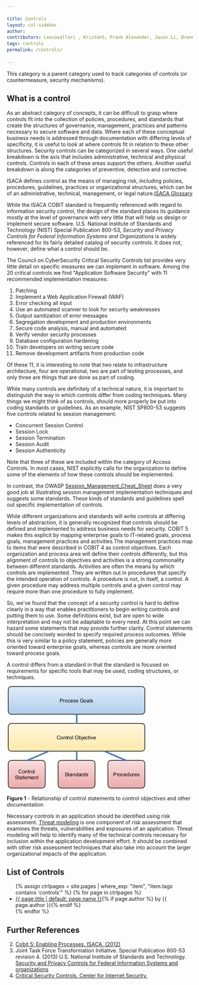 ```yaml
---

title: Controls
layout: col-sidebar
author:
contributors: Leocavallari , KristenS, Frank Alexander, Jason Li, Brennan, MelDrews, hblankenship , rbsec, kingthorin
tags: controls
permalink: /controls/

---
```


This category is a parent category used to track categories of controls (or countermeasure, security mechanisms).

## What is a control

As an abstract category of concepts, it can be difficult to grasp where controls fit into the collection of policies, procedures, and standards that create the structures of governance, management, practices and patterns necessary to secure software and data. Where each of these conceptual business needs is addressed through documentation with differing levels of specificity, it is useful to look at where controls fit in relation to these other structures. Security controls can be categorized in several ways. One useful breakdown is the axis that includes administrative, technical and physical controls. Controls in each of these areas support the others. Another useful breakdown is along the categories of preventive, detective and corrective.

ISACA defines control as the means of managing risk, including policies, procedures, guidelines, practices or organizational structures, which can be of an administrative, technical, management, or legal nature.[ISACA Glossary](http://www.isaca.org/Pages/Glossary.aspx?tid=2011&char=C)

While the ISACA COBIT standard is frequently referenced with regard to information security control, the design of the standard places its
guidance mostly at the level of governance with very little that will help us design or implement secure software. U.S. National Institute of Standards and Technology (NIST) Special Publication 800-53, *Security and Privacy Controls for Federal Information Systems and Organizations* is widely referenced for its fairly detailed catalog of security controls. It does not, however, define what a control should be.

The Council on CyberSecurity Critical Security Controls list provides very little detail on specific measures we can implement in software.
Among the 20 critical controls we find "Application Software Security" with 11 recommended implementation measures:

1. Patching
2. Implement a Web Application Firewall (WAF)
3. Error checking all input
4. Use an automated scanner to look for security weaknesses
5. Output sanitization of error messages
6. Segregation development and production environments
7. Secure code analysis, manual and automated
8. Verify vendor security processes
9. Database configuration hardening
10. Train developers on writing secure code
11. Remove development artifacts from production code

Of these 11, it is interesting to note that two relate to infrastructure architecture, four are operational, two are part of testing processes, and only three are things that are done as part of coding.

While many controls are definitely of a technical nature, it is important to distinguish the way in which controls differ from coding
techniques. Many things we might think of as controls, should more properly be put into coding standards or guidelines. As an example, NIST
SP800-53 suggests five controls related to session management:

- Concurrent Session Control
- Session Lock
- Session Termination
- Session Audit
- Session Authenticity

Note that three of these are included within the category of Access Controls. In most cases, NIST explicitly calls for the organization to
define some of the elements of how these controls should be implemented.

In contrast, the OWASP [Session_Management_Cheat_Sheet](https://cheatsheetseries.owasp.org/cheatsheets/Session_Management_Cheat_Sheet.html)
does a very good job at illustrating session management implementation techniques and suggests some standards. These kinds of standards and
guidelines spell out specific implementation of controls.

While different organizations and standards will write controls at differing levels of abstraction, it is generally recognized that
controls should be defined and implemented to address business needs for security. COBIT 5 makes this explicit by mapping enterprise goals to IT-related goals, process goals, management practices and activities.The management practices map to items that were described in COBIT 4 as control objectives. Each organization and process area will define their controls differently, but this alignment of controls to objectives and activities is a strong commonality between different standards. Activities are often the means by which controls are implemented. They are written out in procedures that specify the intended operation of controls. A procedure is not, in itself, a control. A given procedure may address multiple controls and a given control may require more than one procedure to fully implement.

So, we've found that the concept of a security control is hard to define clearly in a way that enables practitioners to begin writing   controls and putting them to use. Some definitions exist, but are open to wide interpretation and may not be adaptable to every need. At this point we can hazard some statements that may provide further clarity. Control statements should be concisely worded to specify required process outcomes. While this is very similar to a policy statement, policies are generally more oriented toward enterprise goals, whereas controls are more oriented toward process goals.

A control differs from a standard in that the standard is focused on requirements for specific tools that may be used, coding structures, or
techniques.

![Image:Control_support.jpg](../../assets/images/controls/control_support.jpg)

**Figure 1** - Relationship of control statements to control objectives and other documentation

Necessary controls in an application should be identified using risk assessment. [Threat modeling](/Threat_Modeling) is one
component of risk assessment that examines the threats, vulnerabilities and exposures of an application. Threat modeling will help to identify many of the technical controls necessary for inclusion within the application development effort. It should be combined with other risk assessment techniques that also take into account the larger organizational impacts of the application.

## List of Controls

<ul>
{% assign ctrlpages = site.pages | where_exp: "item", "item.tags contains 'controls'" %}
{% for page in ctrlpages %}
    <li><a href='{{ site.baseurl }}{{ page.url }}'>{{ page.title | default: page.name }}</a>{% if page.author %} by {{ page.author }}{% endif %}</li>
{% endfor %}
</ul>

## Further References

2. [Cobit 5: Enabling Processes. ISACA. (2012)](https://www.isaca.org/bookstore/cobit-5/cb5ep)
3. Joint Task Force Transformation Initiative. Special Publication 800-53 revision 4. (2013) U.S. National Institute of Standards and Technology. [Security and Privacy Controls for Federal Information Systems and organizations](http://dx.doi.org/10.6028/NIST.SP.800-53r4)
4. [Critical Security Controls. Center for Internet Security.](https://www.cisecurity.org/controls/)
